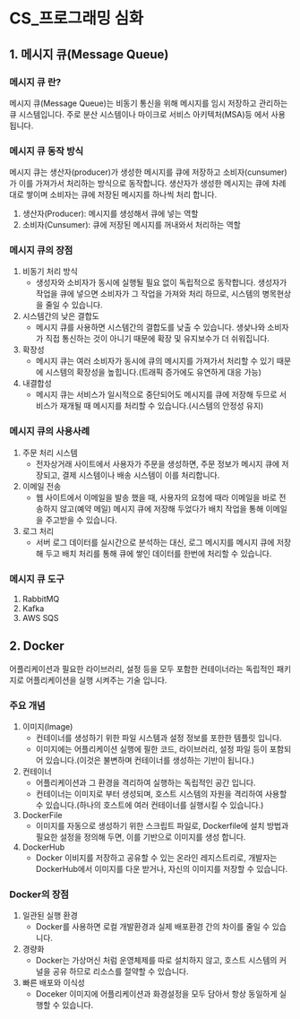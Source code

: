 # CS_프로그래밍 심화

## 1. 메시지 큐(Message Queue)

### 메시지 큐 란?

메시지 큐(Message Queue)는 비동기 통신을 위해 메시지를 임시 저장하고 관리하는 큐 시스템입니다. 주로 분산 시스템이나 마이크로 서비스 아키텍처(MSA)등 에서
사용됩니다.

### 메시지 큐 동작 방식

메시지 큐는 생산자(producer)가 생성한 메시지를 큐에 저장하고 소비자(cunsumer)가 이를 가져가서 처리하는 방식으로 동작합니다.
생산자가 생성한 메시지는 큐에 차례대로 쌓이며 소비자는 큐에 저장된 메시지를 하나씩 처리 합니다.

1. 생산자(Producer): 메시지를 생성해서 큐에 넣는 역할
2. 소비자(Cunsumer): 큐에 저장된 메시지를 꺼내와서 처리하는 역할

### 메시지 큐의 장점

1. 비동기 처리 방식
    - 생성자와 소비자가 동시에 실행될 필요 없이 독립적으로 동작합니다. 생성자가 작업을 큐에 넣으면 소비자가 그 작업을 가져와 처리 하므로, 시스템의 병목현상을 줄일 수
      있습니다.
2. 시스템간의 낮은 결합도
    - 메시지 큐를 사용하면 시스템간의 결합도를 낮출 수 있습니다. 생샂나와 소비자가 직접 통신하는 것이 아니기 때문에 확장 및 유지보수가 더 쉬워집니다.
3. 확장성
    - 메시지 큐는 여러 소비자가 동시에 큐의 메시지를 가져가서 처리할 수 있기 때문에 시스템의 확장성을 높힙니다.(트래픽 증가에도 유연하게 대응 가능)
4. 내결합성
    - 메시지 큐는 서비스가 일시적으로 중단되어도 메시지를 큐에 저장해 두므로 서비스가 재개될 때 메시지를 처리할 수 있습니다.(시스템의 안정성 유지)

### 메시지 큐의 사용사례

1. 주문 처리 시스템
    - 전자상거래 사이트에서 사용자가 주문을 생성하면, 주문 정보가 메시지 큐에 저장되고, 결제 시스템이나 배송 시스템이 이를 처리합니다.
2. 이메일 전송
    - 웹 사이트에서 이메일을 발송 했을 때, 사용자의 요청에 때라 이메일을 바로 전송하지 않고(예약 메일) 메시지 큐에 저장해 두었다가 배치 작업을 통해 이메일을 주고받을 수
      있습니다.
3. 로그 처리
    - 서버 로그 데이터를 실시간으로 분석하는 대신, 로그 메시지를 메시지 큐에 저장해 두고 배치 처리를 통해 큐에 쌓인 데이터를 한번에 처리할 수 있습니다.

### 메시지 큐 도구

1. RabbitMQ
2. Kafka
3. AWS SQS

## 2. Docker

어플리케이션과 필요한 라이브러리, 설정 등을 모두 포함한 컨테이너라는 독립적인 패키지로 어플리케이션을 실행 시켜주는 기술 입니다.

### 주요 개념

1. 이미지(Image)
   - 컨테이너를 생성하기 위한 파일 시스템과 설정 정보를 포한한 템플릿 입니다.
   - 이미지에는 어플리케이션 실행에 필한 코드, 라이브러리, 설정 파일 등이 포함되어 있습니다.(이것은 불변하며 컨테이너를 생성하는 기반이 됩니다.)
2. 컨테이너
   - 어플리케이션과 그 환경을 격리하여 실행하는 독립적인 공간 입니다.
   - 컨테이너는 이미지로 부터 생성되며, 호스트 시스템의 자원을 격리하여 사용할 수 있습니다.(하나의 호스트에 여러 컨테이너를 실행시킬 수 있습니다.)
3. DockerFile
   - 이미지를 자동으로 생성하기 위한 스크립트 파일로, Dockerfile에 설치 방법과 필요한 설정을 정의해 두면, 이를 기반으로 이미지를 생성 합니다.
4. DockerHub
   - Docker 이비지를 저장하고 공유할 수 있는 온라인 레지스트리로, 개발자는 DockerHub에서 이미지를 다운 받거나, 자신의 이미지를 저장할 수 있습니다.

### Docker의 장점

1. 일관된 실행 환경
   - Docker를 사용하면 로컬 개발환경과 실제 배포환경 간의 차이를 줄일 수 있습니다.
2. 경량화
   - Docker는 가상머신 처럼 운영체제를 따로 설치하지 않고, 호스트 시스템의 커널을 공유 하므로 리소스를 절약할 수 있습니다.
3. 빠른 배포와 이식성
   - Doceker 이미지에 어플리케이션과 화경설정을 모두 담아서 항상 동일하게 실행할 수 있습니다.